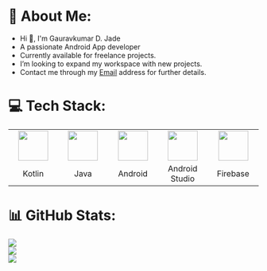 # 💫 About Me:
- Hi 👋, I'm Gauravkumar D. Jade
- A passionate Android App developer
- Currently available for freelance projects.
- I’m looking to expand my workspace with new projects.
- Contact me through my <a href="mailto:gauravjade87@gmail.com">Email</a> address for further details.

# 💻 Tech Stack:
<div align="left">
  <table>
     <tr>
     <td align="center" width=110>
     <img height=60 src="https://www.vectorlogo.zone/logos/kotlinlang/kotlinlang-icon.svg"/></td>
       <td align="center" width=110>
     <img height=60 src="https://www.vectorlogo.zone/logos/java/java-icon.svg"/></td>
       <td align="center" width=110>
      <img height=60 src="https://www.vectorlogo.zone/logos/android/android-icon.svg"/></td>
      <td align="center" width=110>
      <img height=60 src="https://upload.vectorlogo.zone/logos/android_studio/images/7e1c4157-703e-4a97-a776-96d407fc6580.svg"/></td>
        <td align="center" width=110>
     <img height=60 src="https://www.vectorlogo.zone/logos/firebase/firebase-icon.svg"/></td>
    </tr>
    <tr>
      <td align="center" width=110>Kotlin</td>
      <td align="center" width=110>Java</td>
      <td align="center" width=110>Android</td>
      <td align="center" width=110>Android Studio</td>
      <td align="center" width=110>Firebase</td>
    </tr>
  </table>
</div>

# 📊 GitHub Stats:
![](https://github-readme-stats.vercel.app/api/top-langs?username=gauravkumar-jade&theme=blue-green&show_icons=true&locale=en)<br/>
![](https://github-readme-stats.vercel.app/api?username=gauravkumar-jade&theme=blue-green&show_icons=true&locale=en)<br/>
![](https://github-readme-streak-stats.herokuapp.com/?user=gauravkumar-jade&theme=blue-green)<br/>
